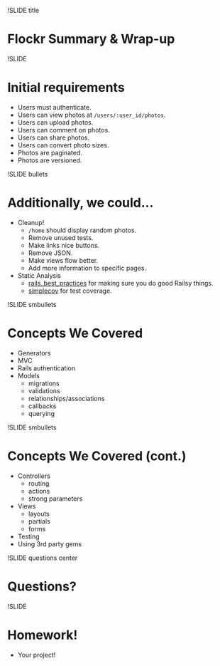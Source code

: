 !SLIDE title
# Flockr Summary & Wrap-up


!SLIDE
# Initial requirements

* Users must authenticate.
* Users can view photos at `/users/:user_id/photos`.
* Users can upload photos.
* Users can comment on photos.
* Users can share photos.
* Users can convert photo sizes.
* Photos are paginated.
* Photos are versioned.


!SLIDE bullets
# Additionally, we could...

* Cleanup!
    * `/home` should display random photos.
    * Remove unused tests.
    * Make links nice buttons.
    * Remove JSON.
    * Make views flow better.
    * Add more information to specific pages.
* Static Analysis
    * [rails_best_practices](https://github.com/railsbp/rails_best_practices) for
      making sure you do good Railsy things.
    * [simplecov](https://github.com/colszowka/simplecov) for test coverage.


!SLIDE smbullets
# Concepts We Covered

* Generators
* MVC
* Rails authentication
* Models
    * migrations
    * validations
    * relationships/associations
    * callbacks
    * querying


!SLIDE smbullets
# Concepts We Covered (cont.)

* Controllers
    * routing
    * actions
    * strong parameters
* Views
    * layouts
    * partials
    * forms
* Testing
* Using 3rd party gems


!SLIDE questions center
# Questions?


!SLIDE
# Homework!

* Your project!
